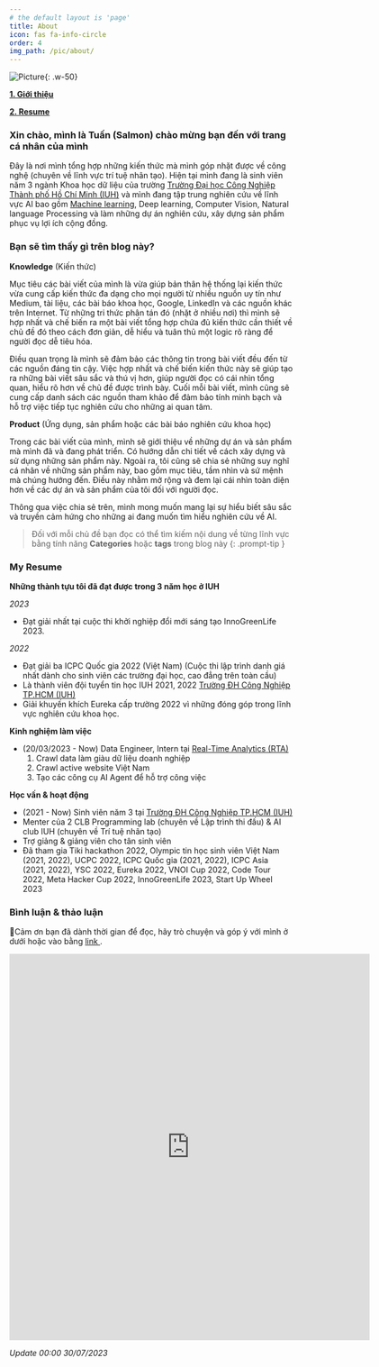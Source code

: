 ```yaml
---
# the default layout is 'page'
title: About
icon: fas fa-info-circle
order: 4
img_path: /pic/about/
---
```


![Picture](traintsv.jpg){: .w-50}

**[1. Giới thiệu](#1)**

**[2. Resume](#2)**


<a name="1"></a>

### Xin chào, mình là Tuấn (Salmon) chào mừng bạn đến với trang cá nhân của mình

Đây là nơi mình tổng hợp những kiến thức mà mình góp nhặt được về công nghệ (chuyên về lĩnh vực trí tuệ nhân tạo). Hiện tại mình đang là sinh viên năm 3 ngành Khoa học dữ liệu của trường [Trường Đại học Công Nghiệp Thành phố Hồ Chí Minh (IUH)](https://iuh.edu.vn/) và mình đang tập trung nghiên cứu về lĩnh vực AI bao gồm [Machine learning](https://appsalmon.github.io/posts/what_is_ML/), Deep learning, Computer Vision, Natural language Processing và làm những dự án nghiên cứu, xây dựng sản phẩm phục vụ lợi ích cộng đồng.

### Bạn sẽ tìm thấy gì trên blog này?

**Knowledge** (Kiến thức)

Mục tiêu các bài viết của mình là vừa giúp bản thân hệ thống lại kiến thức vừa cung cấp kiến thức đa dạng cho mọi người từ nhiều nguồn uy tín như Medium, tài liệu, các bài báo khoa học, Google, LinkedIn và các nguồn khác trên Internet. Từ những tri thức phân tán đó (nhặt ở nhiều nơi) thì mình sẽ hợp nhất và chế biến ra một bài viết tổng hợp chứa đủ kiến thức cần thiết về chủ đề đó theo cách đơn giản, dễ hiểu và tuân thủ một logic rõ ràng để người đọc dễ tiêu hóa.

Điều quan trọng là mình sẽ đảm bảo các thông tin trong bài viết đều đến từ các nguồn đáng tin cậy. Việc hợp nhất và chế biến kiến thức này sẽ giúp tạo ra những bài viết sâu sắc và thú vị hơn, giúp người đọc có cái nhìn tổng quan, hiểu rõ hơn về chủ đề được trình bày. Cuối mỗi bài viết, mình cũng sẽ cung cấp danh sách các nguồn tham khảo để đảm bảo tính minh bạch và hỗ trợ việc tiếp tục nghiên cứu cho những ai quan tâm.

**Product** (Ứng dụng, sản phẩm hoặc các bài báo nghiên cứu khoa học)

Trong các bài viết của mình, mình sẽ giới thiệu về những dự án và sản phẩm mà mình đã và đang phát triển. Có hướng dẫn chi tiết về cách xây dựng và sử dụng những sản phẩm này. Ngoài ra, tôi cũng sẽ chia sẻ những suy nghĩ cá nhân về những sản phẩm này, bao gồm mục tiêu, tầm nhìn và sứ mệnh mà chúng hướng đến. Điều này nhằm mở rộng và đem lại cái nhìn toàn diện hơn về các dự án và sản phẩm của tôi đối với người đọc.

Thông qua việc chia sẻ trên, mình mong muốn mang lại sự hiểu biết sâu sắc và truyền cảm hứng cho những ai đang muốn tìm hiểu nghiên cứu về AI.

> Đối với mỗi chủ đề bạn đọc có thể tìm kiếm nội dung về từng lĩnh vực bằng tính năng **Categories** hoặc **tags** trong blog này
{: .prompt-tip }

<a name="2"></a>

### My Resume

**Những thành tựu tôi đã đạt được trong 3 năm học ở IUH**

*2023*
- Đạt giải nhất tại cuộc thi khởi nghiệp đổi mới sáng tạo InnoGreenLife 2023.

*2022*
- Đạt giải ba ICPC Quốc gia 2022 (Việt Nam) (Cuộc thi lập trình danh giá nhất dành cho sinh viên các trường đại học, cao đẳng trên toàn cầu)
- Là thành viên đội tuyển tin học IUH 2021, 2022 [Trường ĐH Công Nghiệp TP.HCM (IUH)](https://iuh.edu.vn/)
- Giải khuyến khích Eureka cấp trường 2022 vì những đóng góp trong lĩnh vực nghiên cứu khoa học.


**Kinh nghiệm làm việc**

- (20/03/2023 - Now) Data Engineer, Intern tại [Real-Time Analytics (RTA)](https://rta.vn/vi/trang-chu/)
    1. Crawl data làm giàu dữ liệu doanh nghiệp
    2. Crawl active website Việt Nam
    3. Tạo các công cụ AI Agent để hỗ trợ công việc


**Học vấn & hoạt động**

- (2021 - Now) Sinh viên năm 3 tại [Trường ĐH Công Nghiệp TP.HCM (IUH)](https://iuh.edu.vn/)
- Menter của 2 CLB Programming lab (chuyên về Lập trình thi đấu) & AI club IUH (chuyên về Trí tuệ nhân tạo)
- Trợ giảng & giảng viên cho tân sinh viên
- Đã tham gia Tiki hackathon 2022, Olympic tin học sinh viên Việt Nam (2021, 2022), UCPC 2022, ICPC Quốc gia (2021, 2022), ICPC Asia (2021, 2022), YSC 2022, Eureka 2022, VNOI Cup 2022, Code Tour 2022, Meta Hacker Cup 2022, InnoGreenLife 2023, Start Up Wheel 2023


### Bình luận & thảo luận

📍Cảm ơn bạn đã dành thời gian để đọc, hãy trò chuyện và góp ý với mình ở dưới hoặc vào bằng <a href = "https://forms.gle/ZUrzUFKadCJBAEzaA"> link </a>.

<iframe src="https://docs.google.com/forms/d/e/1FAIpQLSdYX6124QWR49d27Gu08whQH9MhDvXeW9o4KkA-kblLt4URwA/viewform?embedded=true" width="640" height="686" frameborder="0" marginheight="0" marginwidth="0">🔃Đang tải…</iframe>

*Update 00:00 30/07/2023*
